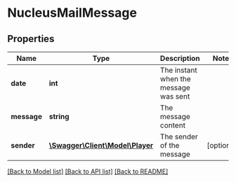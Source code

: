 # NucleusMailMessage

## Properties
Name | Type | Description | Notes
------------ | ------------- | ------------- | -------------
**date** | **int** | The instant when the message was sent | 
**message** | **string** | The message content | 
**sender** | [**\Swagger\Client\Model\Player**](Player.md) | The sender of the message | [optional] 

[[Back to Model list]](../README.md#documentation-for-models) [[Back to API list]](../README.md#documentation-for-api-endpoints) [[Back to README]](../README.md)


